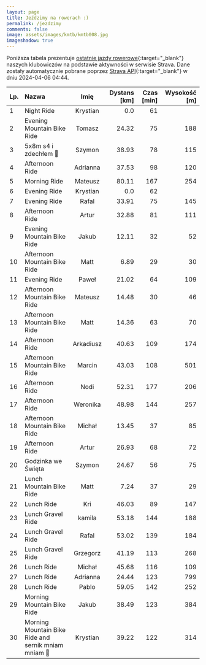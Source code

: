 ```yaml
---
layout: page
title: Jeździmy na rowerach :)
permalink: /jezdzimy
comments: false
image: assets/images/kmtb/kmtb008.jpg
imageshadow: true
---
```


Poniższa tabela prezentuje [ostatnie jazdy rowerowe](https://www.strava.com/clubs/336381){:target="_blank"} naszych klubowiczów na podstawie aktywności w serwisie Strava. Dane zostały automatycznie pobrane poprzez [Strava API](https://developers.strava.com/docs/reference/#api-Clubs-getClubActivitiesById){:target="_blank"} w dniu 2024-04-06 04:44.

Lp. | Nazwa | Imię | Dystans [km] | Czas [min] | Wysokość [m]
:--- | :--- | :---: | ---: | ---: | ---:
1|Night Ride|Krystian|0.0|61|
2|Evening Mountain Bike Ride|Tomasz|24.32|75|188
3|5x8m s4 i zdechłem 🫢|Szymon|38.93|78|115
4|Afternoon Ride|Adrianna|37.53|98|120
5|Morning Ride|Mateusz|80.11|167|254
6|Evening Ride|Krystian|0.0|62|
7|Evening Ride|Rafal|33.91|75|145
8|Afternoon Ride|Artur|32.88|81|111
9|Evening Mountain Bike Ride|Jakub|12.11|32|52
10|Afternoon Mountain Bike Ride|Matt|6.89|29|30
11|Evening Ride|Paweł|21.02|64|109
12|Afternoon Mountain Bike Ride|Mateusz|14.48|30|46
13|Afternoon Mountain Bike Ride|Matt|14.36|63|70
14|Afternoon Ride|Arkadiusz|40.63|109|174
15|Afternoon Mountain Bike Ride|Marcin|43.03|108|501
16|Afternoon Ride|Nodi|52.31|177|206
17|Afternoon Ride|Weronika|48.98|144|257
18|Afternoon Mountain Bike Ride|Michał|13.45|37|85
19|Afternoon Ride|Artur|26.93|68|72
20|Godzinka we Święta|Szymon|24.67|56|75
21|Lunch Mountain Bike Ride|Matt|7.24|37|29
22|Lunch Ride|Kri|46.03|89|147
23|Lunch Gravel Ride|kamila|53.18|144|188
24|Lunch Gravel Ride|Rafal|53.02|139|184
25|Lunch Gravel Ride|Grzegorz|41.19|113|268
26|Lunch Ride|Michał|45.68|116|109
27|Lunch Ride|Adrianna|24.44|123|799
28|Lunch Ride|Pablo|59.05|142|252
29|Morning Mountain Bike Ride|Jakub|38.49|123|384
30|Morning Mountain Bike Ride and sernik mniam mniam 🤪|Krystian|39.22|122|314
